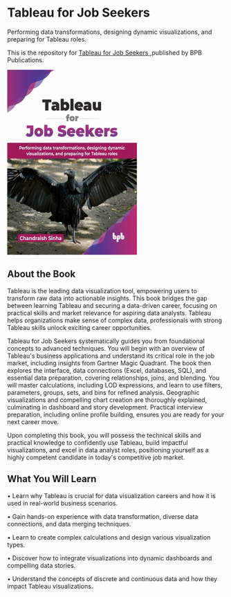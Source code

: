 # Tableau for Job Seekers

Performing data transformations, designing dynamic visualizations, and preparing for Tableau roles.

This is the repository for [Tableau for Job Seekers
](https://bpbonline.com/products/tableau-for-job-seekers?_pos=1&_sid=90bd0aa5c&_ss=r?variant=44523162927304),published by BPB Publications.

<img src="9789365897982.jpg">

## About the Book
Tableau is the leading data visualization tool, empowering users to transform raw data into actionable insights. This book bridges the gap between learning Tableau and securing a data-driven career, focusing on practical skills and market relevance for aspiring data analysts. Tableau helps organizations make sense of complex data, professionals with strong Tableau skills unlock exciting career opportunities.

Tableau for Job Seekers systematically guides you from foundational concepts to advanced techniques. You will begin with an overview of Tableau's business applications and understand its critical role in the job market, including insights from Gartner Magic Quadrant. The book then explores the interface, data connections (Excel, databases, SQL), and essential data preparation, covering relationships, joins, and blending. You will master calculations, including LOD expressions, and learn to use filters, parameters, groups, sets, and bins for refined analysis. Geographic visualizations and compelling chart creation are thoroughly explained, culminating in dashboard and story development. Practical interview preparation, including online profile building, ensures you are ready for your next career move.

Upon completing this book, you will possess the technical skills and practical knowledge to confidently use Tableau, build impactful visualizations, and excel in data analyst roles, positioning yourself as a highly competent candidate in today's competitive job market.

## What You Will Learn
• Learn why Tableau is crucial for data visualization careers and how it is used in real-world business scenarios.

• Gain hands-on experience with data transformation, diverse data connections, and data merging techniques.

• Learn to create complex calculations and design various visualization types.

• Discover how to integrate visualizations into dynamic dashboards and compelling data stories.

• Understand the concepts of discrete and continuous data and how they impact Tableau visualizations.
